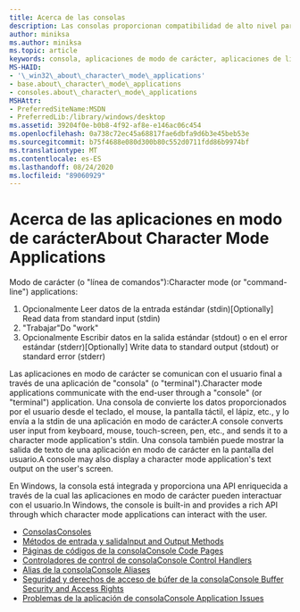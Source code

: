 ```yaml
---
title: Acerca de las consolas
description: Las consolas proporcionan compatibilidad de alto nivel para las aplicaciones de modo de carácter simple que interactúan con el usuario mediante el uso de funciones que leen la entrada estándar y escriben en la salida estándar o en un error estándar.
author: miniksa
ms.author: miniksa
ms.topic: article
keywords: consola, aplicaciones de modo de carácter, aplicaciones de línea de comandos, aplicaciones de terminal, API de consola
MS-HAID:
- '\_win32\_about\_character\_mode\_applications'
- base.about\_character\_mode\_applications
- consoles.about\_character\_mode\_applications
MSHAttr:
- PreferredSiteName:MSDN
- PreferredLib:/library/windows/desktop
ms.assetid: 39204f0e-b0b8-4f92-af8e-e146ac06c454
ms.openlocfilehash: 0a738c72ec45a68817fae6dbfa9d6b3e45beb53e
ms.sourcegitcommit: b75f4688e080d300b80c552d0711fdd86b9974bf
ms.translationtype: MT
ms.contentlocale: es-ES
ms.lasthandoff: 08/24/2020
ms.locfileid: "89060929"
---
```

# <a name="about-character-mode-applications"></a><span data-ttu-id="8f473-104">Acerca de las aplicaciones en modo de carácter</span><span class="sxs-lookup"><span data-stu-id="8f473-104">About Character Mode Applications</span></span>

<span data-ttu-id="8f473-105">Modo de carácter (o "línea de comandos"):</span><span class="sxs-lookup"><span data-stu-id="8f473-105">Character mode (or "command-line") applications:</span></span>

1. <span data-ttu-id="8f473-106">Opcionalmente Leer datos de la entrada estándar (stdin)</span><span class="sxs-lookup"><span data-stu-id="8f473-106">[Optionally] Read data from standard input (stdin)</span></span>
2. <span data-ttu-id="8f473-107">"Trabajar"</span><span class="sxs-lookup"><span data-stu-id="8f473-107">Do "work"</span></span>
3. <span data-ttu-id="8f473-108">Opcionalmente Escribir datos en la salida estándar (stdout) o en el error estándar (stderr)</span><span class="sxs-lookup"><span data-stu-id="8f473-108">[Optionally] Write data to standard output (stdout) or standard error (stderr)</span></span>

<span data-ttu-id="8f473-109">Las aplicaciones en modo de carácter se comunican con el usuario final a través de una aplicación de "consola" (o "terminal").</span><span class="sxs-lookup"><span data-stu-id="8f473-109">Character mode applications communicate with the end-user through a "console" (or "terminal") application.</span></span> <span data-ttu-id="8f473-110">Una consola de convierte los datos proporcionados por el usuario desde el teclado, el mouse, la pantalla táctil, el lápiz, etc., y lo envía a la stdin de una aplicación en modo de carácter.</span><span class="sxs-lookup"><span data-stu-id="8f473-110">A console converts user input from keyboard, mouse, touch-screen, pen, etc., and sends it to a character mode application's stdin.</span></span> <span data-ttu-id="8f473-111">Una consola también puede mostrar la salida de texto de una aplicación en modo de carácter en la pantalla del usuario.</span><span class="sxs-lookup"><span data-stu-id="8f473-111">A console may also display a character mode application's text output on the user's screen.</span></span>

<span data-ttu-id="8f473-112">En Windows, la consola está integrada y proporciona una API enriquecida a través de la cual las aplicaciones en modo de carácter pueden interactuar con el usuario.</span><span class="sxs-lookup"><span data-stu-id="8f473-112">In Windows, the console is built-in and provides a rich API through which character mode applications can interact with the user.</span></span>

- [<span data-ttu-id="8f473-113">Consolas</span><span class="sxs-lookup"><span data-stu-id="8f473-113">Consoles</span></span>](consoles.md)
- [<span data-ttu-id="8f473-114">Métodos de entrada y salida</span><span class="sxs-lookup"><span data-stu-id="8f473-114">Input and Output Methods</span></span>](input-and-output-methods.md)
- [<span data-ttu-id="8f473-115">Páginas de códigos de la consola</span><span class="sxs-lookup"><span data-stu-id="8f473-115">Console Code Pages</span></span>](console-code-pages.md)
- [<span data-ttu-id="8f473-116">Controladores de control de consola</span><span class="sxs-lookup"><span data-stu-id="8f473-116">Console Control Handlers</span></span>](console-control-handlers.md)
- [<span data-ttu-id="8f473-117">Alias de la consola</span><span class="sxs-lookup"><span data-stu-id="8f473-117">Console Aliases</span></span>](console-aliases.md)
- [<span data-ttu-id="8f473-118">Seguridad y derechos de acceso de búfer de la consola</span><span class="sxs-lookup"><span data-stu-id="8f473-118">Console Buffer Security and Access Rights</span></span>](console-buffer-security-and-access-rights.md)
- [<span data-ttu-id="8f473-119">Problemas de la aplicación de consola</span><span class="sxs-lookup"><span data-stu-id="8f473-119">Console Application Issues</span></span>](console-application-issues.md)

 

 





